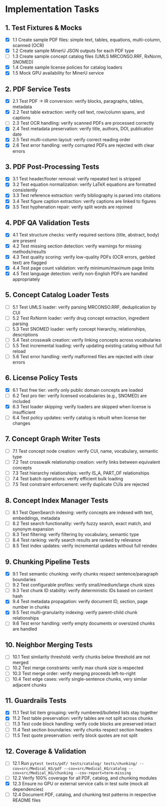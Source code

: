 # Implementation Tasks

## 1. Test Fixtures & Mocks

- [x] 1.1 Create sample PDF files: simple text, tables, equations, multi-column, scanned (OCR)
- [x] 1.2 Create sample MinerU JSON outputs for each PDF type
- [ ] 1.3 Create sample concept catalog files (UMLS MRCONSO.RRF, RxNorm, SNOMED)
- [x] 1.4 Create sample license policies for catalog loaders
- [x] 1.5 Mock GPU availability for MinerU service

## 2. PDF Service Tests

- [x] 2.1 Test PDF → IR conversion: verify blocks, paragraphs, tables, metadata
- [x] 2.2 Test table extraction: verify cell text, row/column spans, and captions
- [ ] 2.3 Test OCR handling: verify scanned PDFs are processed correctly
- [x] 2.4 Test metadata preservation: verify title, authors, DOI, publication date
- [x] 2.5 Test multi-column layout: verify correct reading order
- [x] 2.6 Test error handling: verify corrupted PDFs are rejected with clear errors

## 3. PDF Post-Processing Tests

- [x] 3.1 Test header/footer removal: verify repeated text is stripped
- [x] 3.2 Test equation normalization: verify LaTeX equations are formatted consistently
- [x] 3.3 Test reference extraction: verify bibliography is parsed into citations
- [x] 3.4 Test figure caption extraction: verify captions are linked to figures
- [x] 3.5 Test hyphenation repair: verify split words are rejoined

## 4. PDF QA Validation Tests

- [x] 4.1 Test structure checks: verify required sections (title, abstract, body) are present
- [x] 4.2 Test missing section detection: verify warnings for missing methods/results
- [x] 4.3 Test quality scoring: verify low-quality PDFs (OCR errors, garbled text) are flagged
- [x] 4.4 Test page count validation: verify minimum/maximum page limits
- [x] 4.5 Test language detection: verify non-English PDFs are handled appropriately

## 5. Concept Catalog Loader Tests

- [ ] 5.1 Test UMLS loader: verify parsing MRCONSO.RRF, deduplication by CUI
- [ ] 5.2 Test RxNorm loader: verify drug concept extraction, ingredient parsing
- [ ] 5.3 Test SNOMED loader: verify concept hierarchy, relationships, descriptions
- [ ] 5.4 Test crosswalk creation: verify linking concepts across vocabularies
- [ ] 5.5 Test incremental loading: verify updating existing catalog without full reload
- [ ] 5.6 Test error handling: verify malformed files are rejected with clear errors

## 6. License Policy Tests

- [x] 6.1 Test free tier: verify only public domain concepts are loaded
- [ ] 6.2 Test pro tier: verify licensed vocabularies (e.g., SNOMED) are included
- [x] 6.3 Test loader skipping: verify loaders are skipped when license is insufficient
- [ ] 6.4 Test policy updates: verify catalog is rebuilt when license tier changes

## 7. Concept Graph Writer Tests

- [ ] 7.1 Test concept node creation: verify CUI, name, vocabulary, semantic type
- [ ] 7.2 Test crosswalk relationship creation: verify links between equivalent concepts
- [ ] 7.3 Test hierarchy relationships: verify IS_A, PART_OF relationships
- [ ] 7.4 Test batch operations: verify efficient bulk loading
- [ ] 7.5 Test constraint enforcement: verify duplicate CUIs are rejected

## 8. Concept Index Manager Tests

- [ ] 8.1 Test OpenSearch indexing: verify concepts are indexed with text, embeddings, metadata
- [ ] 8.2 Test search functionality: verify fuzzy search, exact match, and synonym expansion
- [ ] 8.3 Test filtering: verify filtering by vocabulary, semantic type
- [ ] 8.4 Test ranking: verify search results are ranked by relevance
- [ ] 8.5 Test index updates: verify incremental updates without full reindex

## 9. Chunking Pipeline Tests

- [x] 9.1 Test semantic chunking: verify chunks respect sentence/paragraph boundaries
- [ ] 9.2 Test configurable profiles: verify small/medium/large chunk sizes
- [ ] 9.3 Test chunk ID stability: verify deterministic IDs based on content hash
- [x] 9.4 Test metadata propagation: verify document ID, section, page number in chunks
- [x] 9.5 Test multi-granularity indexing: verify parent-child chunk relationships
- [ ] 9.6 Test error handling: verify empty documents or oversized chunks are handled

## 10. Neighbor Merging Tests

- [ ] 10.1 Test similarity threshold: verify chunks below threshold are not merged
- [ ] 10.2 Test merge constraints: verify max chunk size is respected
- [ ] 10.3 Test merge order: verify merging proceeds left-to-right
- [ ] 10.4 Test edge cases: verify single-sentence chunks, very similar adjacent chunks

## 11. Guardrails Tests

- [x] 11.1 Test list item grouping: verify numbered/bulleted lists stay together
- [x] 11.2 Test table preservation: verify tables are not split across chunks
- [ ] 11.3 Test code block handling: verify code blocks are preserved intact
- [ ] 11.4 Test section boundaries: verify chunks respect section headers
- [ ] 11.5 Test quote preservation: verify block quotes are not split

## 12. Coverage & Validation

- [ ] 12.1 Run `pytest tests/pdf/ tests/catalog/ tests/chunking/ --cov=src/Medical_KG/pdf --cov=src/Medical_KG/catalog --cov=src/Medical_KG/chunking --cov-report=term-missing`
- [ ] 12.2 Verify 100% coverage for all PDF, catalog, and chunking modules
- [x] 12.3 Ensure no GPU or external service calls in test suite (mock all dependencies)
- [ ] 12.4 Document PDF, catalog, and chunking test patterns in respective README files
